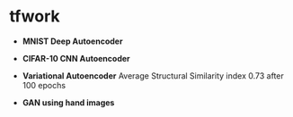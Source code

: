 # tfwork
- **MNIST Deep Autoencoder**

- **CIFAR-10 CNN Autoencoder**

- **Variational Autoencoder** Average Structural Similarity index 0.73 after 100 epochs

- **GAN using hand images**


